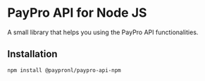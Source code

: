 PayPro API for Node JS
=========

A small library that helps you using the PayPro API functionalities.

## Installation

  `npm install @paypronl/paypro-api-npm`

